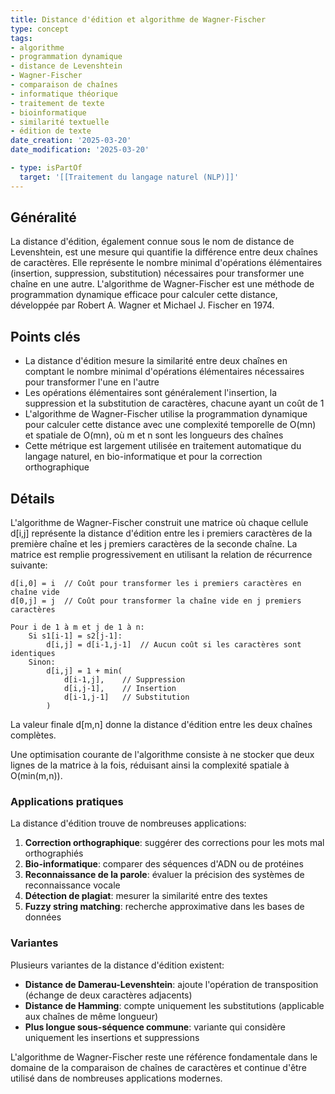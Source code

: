 ```yaml
---
title: Distance d'édition et algorithme de Wagner-Fischer
type: concept
tags:
- algorithme
- programmation dynamique
- distance de Levenshtein
- Wagner-Fischer
- comparaison de chaînes
- informatique théorique
- traitement de texte
- bioinformatique
- similarité textuelle
- édition de texte
date_creation: '2025-03-20'
date_modification: '2025-03-20'

- type: isPartOf
  target: '[[Traitement du langage naturel (NLP)]]'
---
```


## Généralité

La distance d'édition, également connue sous le nom de distance de Levenshtein, est une mesure qui quantifie la différence entre deux chaînes de caractères. Elle représente le nombre minimal d'opérations élémentaires (insertion, suppression, substitution) nécessaires pour transformer une chaîne en une autre. L'algorithme de Wagner-Fischer est une méthode de programmation dynamique efficace pour calculer cette distance, développée par Robert A. Wagner et Michael J. Fischer en 1974.

## Points clés

- La distance d'édition mesure la similarité entre deux chaînes en comptant le nombre minimal d'opérations élémentaires nécessaires pour transformer l'une en l'autre
- Les opérations élémentaires sont généralement l'insertion, la suppression et la substitution de caractères, chacune ayant un coût de 1
- L'algorithme de Wagner-Fischer utilise la programmation dynamique pour calculer cette distance avec une complexité temporelle de O(mn) et spatiale de O(mn), où m et n sont les longueurs des chaînes
- Cette métrique est largement utilisée en traitement automatique du langage naturel, en bio-informatique et pour la correction orthographique

## Détails

L'algorithme de Wagner-Fischer construit une matrice où chaque cellule d[i,j] représente la distance d'édition entre les i premiers caractères de la première chaîne et les j premiers caractères de la seconde chaîne. La matrice est remplie progressivement en utilisant la relation de récurrence suivante:

```
d[i,0] = i  // Coût pour transformer les i premiers caractères en chaîne vide
d[0,j] = j  // Coût pour transformer la chaîne vide en j premiers caractères

Pour i de 1 à m et j de 1 à n:
    Si s1[i-1] = s2[j-1]:
        d[i,j] = d[i-1,j-1]  // Aucun coût si les caractères sont identiques
    Sinon:
        d[i,j] = 1 + min(
            d[i-1,j],    // Suppression
            d[i,j-1],    // Insertion
            d[i-1,j-1]   // Substitution
        )
```

La valeur finale d[m,n] donne la distance d'édition entre les deux chaînes complètes.

Une optimisation courante de l'algorithme consiste à ne stocker que deux lignes de la matrice à la fois, réduisant ainsi la complexité spatiale à O(min(m,n)).

### Applications pratiques

La distance d'édition trouve de nombreuses applications:

1. **Correction orthographique**: suggérer des corrections pour les mots mal orthographiés
2. **Bio-informatique**: comparer des séquences d'ADN ou de protéines
3. **Reconnaissance de la parole**: évaluer la précision des systèmes de reconnaissance vocale
4. **Détection de plagiat**: mesurer la similarité entre des textes
5. **Fuzzy string matching**: recherche approximative dans les bases de données

### Variantes

Plusieurs variantes de la distance d'édition existent:
- **Distance de Damerau-Levenshtein**: ajoute l'opération de transposition (échange de deux caractères adjacents)
- **Distance de Hamming**: compte uniquement les substitutions (applicable aux chaînes de même longueur)
- **Plus longue sous-séquence commune**: variante qui considère uniquement les insertions et suppressions

L'algorithme de Wagner-Fischer reste une référence fondamentale dans le domaine de la comparaison de chaînes de caractères et continue d'être utilisé dans de nombreuses applications modernes.